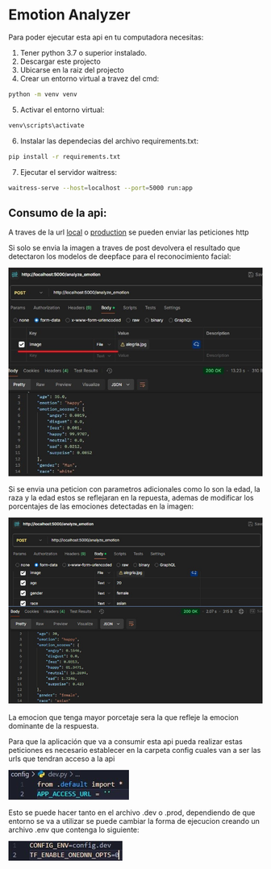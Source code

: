 # Emotion Analyzer
Para poder ejecutar esta api en tu computadora necesitas: 
1. Tener python 3.7 o superior instalado.
2. Descargar este projecto
3. Ubicarse en la raiz del projecto
4. Crear un entorno virtual a travez del cmd:
```sh
python -m venv venv
```
5. Activar el entorno virtual:
```sh
venv\scripts\activate
```
6. Instalar las dependecias del archivo requirements.txt:
```sh
pip install -r requirements.txt
```
7. Ejecutar el servidor waitress:
```sh
waitress-serve --host=localhost --port=5000 run:app
```
## Consumo de la api:
A traves de la url [local] o [production] se pueden enviar las peticiones http

Si solo se envia la imagen a traves de post devolvera el resultado que detectaron los modelos de deepface para el reconocimiento facial:

![only image][only image]

Si se envia una peticion con parametros adicionales como lo son la edad, la raza y la edad estos se reflejaran en la repuesta, ademas de modificar los porcentajes de las emociones detectadas en la imagen:

![with parameters][with parameters]

La emocion que tenga mayor porcetaje sera la que refleje la emocion dominante de la respuesta.

Para que la aplicación que va a consumir esta api pueda realizar estas peticiones es necesario
establecer en la carpeta config cuales van a ser las urls que tendran acceso a la api

![url access][url access]

Esto se puede hacer tanto en el archivo .dev o .prod, dependiendo de que entorno se va a utilizar se puede cambiar la forma de ejecucion creando un archivo .env que contenga lo siguiente:

![env vars][env vars]

[local]: http://localhost:5000/analyze_emotion
[production]: http://urlDeProduction/analyze_emotion
[only image]: documentation/only_image.jpg
[with parameters]: documentation/with_parameters.jpg
[url access]: documentation/app_access_url.jpg
[env vars]: documentation/env_vars.jpg